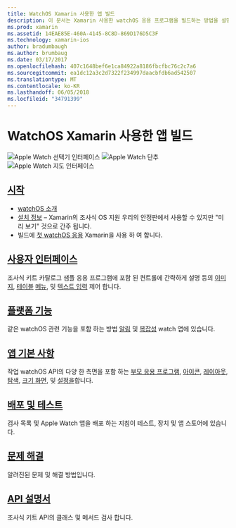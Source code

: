 ```yaml
---
title: WatchOS Xamarin 사용한 앱 빌드
description: 이 문서는 Xamarin 사용한 watchOS 응용 프로그램을 빌드하는 방법을 설명 하는 다양 한 설명서를 링크 합니다. 링크 된 지침 시작, watchOS 사용자 인터페이스 컨트롤, watchOS 기능, 배포 및 테스트 및 문제 해결 설명
ms.prod: xamarin
ms.assetid: 14EAE85E-460A-4145-8C8D-869D176D5C3F
ms.technology: xamarin-ios
author: bradumbaugh
ms.author: brumbaug
ms.date: 03/17/2017
ms.openlocfilehash: 407c1648bef6e1ca84922a8186fbcfbc76c2c7a6
ms.sourcegitcommit: ea1dc12a3c2d7322f234997daacbfdb6ad542507
ms.translationtype: MT
ms.contentlocale: ko-KR
ms.lasthandoff: 06/05/2018
ms.locfileid: "34791399"
---
```

# <a name="building-watchos-apps-with-xamarin"></a>WatchOS Xamarin 사용한 앱 빌드

![Apple Watch 선택기 인터페이스](images/watch1.png) ![Apple Watch 단추](images/watch2.png) ![Apple Watch 지도 인터페이스](images/watch3.png)

<!-- watch images courtesy of http://infinitapps.com/bezel/ -->

##  <a name="getting-startedioswatchosget-startedindexmd"></a>[시작](~/ios/watchos/get-started/index.md)

* [watchOS 소개](~/ios/watchos/get-started/intro-to-watchos.md)
* [설치 정보](~/ios/watchos/get-started/installation.md) – Xamarin의 조사식 OS 지원 우리의 안정판에서 사용할 수 있지만 "미리 보기" 것으로 간주 됩니다.
* 빌드에 [첫 watchOS 응용](~/ios/watchos/get-started/hello-watch.md) Xamarin을 사용 하 여 합니다.

##  <a name="user-interfaceioswatchosuser-interfaceindexmd"></a>[사용자 인터페이스](~/ios/watchos/user-interface/index.md)

조사식 키트 카탈로그 샘플 응용 프로그램에 포함 된 컨트롤에 간략하게 설명 등의 [이미지](~/ios/watchos/user-interface/image.md), [테이블](~/ios/watchos/user-interface/menu.md) [메뉴](~/ios/watchos/user-interface/menu.md), 및 [텍스트 입력](~/ios/watchos/user-interface/text-input.md) 제어 합니다.

## <a name="platform-featuresplatformindexmd"></a>[플랫폼 기능](platform/index.md)

같은 watchOS 관련 기능을 포함 하는 방법 [알림](~/ios/watchos/platform/notifications.md) 및 [복잡성](~/ios/watchos/platform/complications.md) watch 앱에 있습니다.

##  <a name="app-fundamentalsioswatchosapp-fundamentalsindexmd"></a>[앱 기본 사항](~/ios/watchos/app-fundamentals/index.md)

작업 watchOS API의 다양 한 측면을 포함 하는 [부모 응용 프로그램](~/ios/watchos/app-fundamentals/parent-app.md), [아이콘](~/ios/watchos/app-fundamentals/icons.md), [레이아웃](~/ios/watchos/app-fundamentals/layout.md), [탐색](~/ios/watchos/app-fundamentals/navigation.md), [크기 화면](~/ios/watchos/app-fundamentals/screen-sizes.md), 및 [설정을](~/ios/watchos/app-fundamentals/settings.md)합니다.

##  <a name="deployment-and-testingioswatchosdeploy-testindexmd"></a>[배포 및 테스트](~/ios/watchos/deploy-test/index.md)

검사 목록 및 Apple Watch 앱을 배포 하는 지침이 테스트, 장치 및 앱 스토어에 있습니다.

##  <a name="troubleshootingioswatchostroubleshootingmd"></a>[문제 해결](~/ios/watchos/troubleshooting.md)

알려진된 문제 및 해결 방법입니다.

##  <a name="api-documentationhttpsdeveloperxamarincomapinamespacewatchkit"></a>[API 설명서](https://developer.xamarin.com/api/namespace/WatchKit/)

조사식 키트 API의 클래스 및 메서드 검사 합니다.
